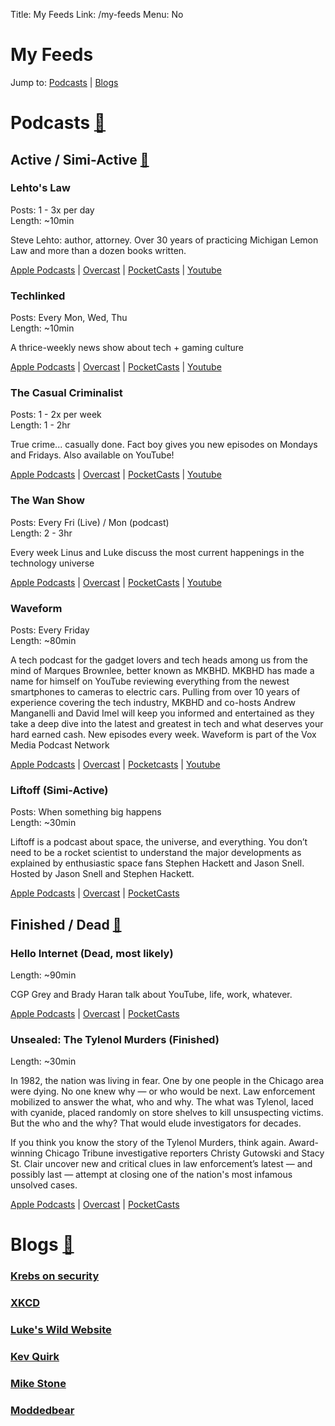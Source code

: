 Title: My Feeds
Link: /my-feeds
Menu: No

# My Feeds

Jump to: [Podcasts](#podcasts) | [Blogs](#blogs)
<div id="podcasts" />
	
# Podcasts [🔗](/my-feeds#podcasts)
<div id="active" />
	
## Active / Simi-Active [🔗](/my-feeds#active)

### Lehto's Law

Posts: 1 - 3x per day <br>
Length: ~10min

Steve Lehto: author, attorney.  Over 30 years of practicing Michigan Lemon Law and more than a dozen books written.

[Apple Podcasts](https://podcasts.apple.com/us/podcast/lehtos-law/id937280934) | [Overcast](https://overcast.fm/itunes937280934/lehtos-law) | [PocketCasts](https://pca.st/ER7G) | [Youtube](https://www.youtube.com/@stevelehto)

### Techlinked

Posts: Every Mon, Wed, Thu <br>
Length: ~10min

A thrice-weekly news show about tech + gaming culture

[Apple Podcasts](https://podcasts.apple.com/us/podcast/techlinked/id1559402520) | [Overcast](https://overcast.fm/itunes1559402520/techlinked) | [PocketCasts](https://pca.st/bape8uaa) | [Youtube](https://www.youtube.com/@techlinked)

### The Casual Criminalist

Posts: 1 - 2x per week <br>
Length: 1 - 2hr

True crime... casually done. Fact boy gives you new episodes on Mondays and Fridays. Also available on YouTube!

[Apple Podcasts](https://podcasts.apple.com/us/podcast/the-casual-criminalist/id1545318164) | [Overcast](https://overcast.fm/itunes1545318164/the-casual-criminalist) | [PocketCasts](https://pca.st/tipuxr73) | [Youtube](https://www.youtube.com/@TheCasualCriminalist)

### The Wan Show

Posts: Every Fri (Live) / Mon (podcast) <br>
Length: 2 - 3hr

Every week Linus and Luke discuss the most current happenings in the technology universe

[Apple Podcasts](https://podcasts.apple.com/us/podcast/the-wan-show/id1062997995) | [Overcast](https://overcast.fm/itunes1062997995/the-wan-show) | [PocketCasts](https://pca.st/wanshow) | [Youtube](https://www.youtube.com/@LinusTechTips/streams)

### Waveform

Posts: Every Friday <br>
Length: ~80min

A tech podcast for the gadget lovers and tech heads among us from the mind of Marques Brownlee, better known as MKBHD. MKBHD has made a name for himself on YouTube reviewing everything from the newest smartphones to cameras to electric cars. Pulling from over 10 years of experience covering the tech industry, MKBHD and co-hosts Andrew Manganelli and David Imel will keep you informed and entertained as they take a deep dive into the latest and greatest in tech and what deserves your hard earned cash. New episodes every week. Waveform is part of the Vox Media Podcast Network

[Apple Podcasts](https://podcasts.apple.com/us/podcast/waveform-the-mkbhd-podcast/id1474429475) | [Overcast](https://overcast.fm/itunes1474429475/waveform-the-mkbhd-podcast) | [Pocketcasts](https://pca.st/MKBHD) | [Youtube](https://www.youtube.com/@Waveform/featured)

### Liftoff (Simi-Active)

Posts: When something big happens <br>
Length: ~30min

Liftoff is a podcast about space, the universe, and everything. You don’t need to be a rocket scientist to understand the major developments as explained by enthusiastic space fans Stephen Hackett and Jason Snell. Hosted by Jason Snell and Stephen Hackett.

[Apple Podcasts](https://podcasts.apple.com/us/podcast/liftoff/id1031275911) | [Overcast](https://overcast.fm/itunes1559402520/techlinked) | [PocketCasts](https://pca.st/liftoff)
<div id="dead" />

## Finished / Dead [🔗](/my-feeds#dead)

### Hello Internet (Dead, most likely)

Length: ~90min

CGP Grey and Brady Haran talk about YouTube, life, work, whatever.

[Apple Podcasts](https://podcasts.apple.com/us/podcast/hello-internet/id811377230) | [Overcast](https://overcast.fm/itunes811377230/hello-internet) | [PocketCasts](https://pca.st/hellointernet)

### Unsealed: The Tylenol Murders (Finished)

Length: ~30min

In 1982, the nation was living in fear. One by one people in the Chicago area were dying. No one knew why — or who would be next. Law enforcement mobilized to answer the what, who and why. The what was Tylenol, laced with cyanide, placed randomly on store shelves to kill unsuspecting victims. But the who and the why? That would elude investigators for decades.

If you think you know the story of the Tylenol Murders, think again. Award-winning Chicago Tribune investigative reporters Christy Gutowski and Stacy St. Clair uncover new and critical clues in law enforcement’s latest — and possibly last — attempt at closing one of the nation's most infamous unsolved cases.

[Apple Podcasts](https://podcasts.apple.com/us/podcast/unsealed-the-tylenol-murders/id1644733486) | [Overcast](https://overcast.fm/itunes1644733486/unsealed-the-tylenol-murders) | [PocketCasts](https://pca.st/4s2o9rzg)
<div id="blogs" />

# Blogs [🔗](/my-feeds#blogs)

### [Krebs on security](https://krebsonsecurity.com/)

### [XKCD](xkcd.com)

### [Luke's Wild Website](https://www.lkhrs.com)

### [Kev Quirk](https://kevquirk.com)

### [Mike Stone](https://mikestone.me)

### [Moddedbear](https://moddedbear.com)